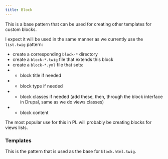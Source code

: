 ```yaml
---
title: Block
---
```


This is a base pattern that can be used for creating other templates for custom blocks.

I expect it will be used in the same manner as we currently use the `list.twig` pattern:
  - create a corresponding `block-*` directory
  - create a `block-*.twig` file that extends this block
  - create a `block-*.yml` file that sets:
  - - block title if needed
  - - block type if needed
  - - block classes if needed (add these, then, through the block interface in Drupal, same as we do views classes)
  - - block content

The most popular use for this in PL will probably be creating blocks for views lists.

### Templates

This is the pattern that is used as the base for `block.html.twig`.